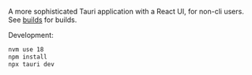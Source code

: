 A more sophisticated Tauri application with a React UI, for non-cli users.
See [builds](./src-tauri/build) for builds.

Development:

```bash
nvm use 18
npm install
npx tauri dev
```
